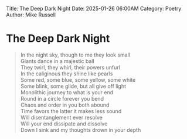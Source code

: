 Title: The Deep Dark Night
Date: 2025-01-26 06:00AM
Category: Poetry
Author: Mike Russell
# The Deep Dark Night

> In the night sky, though to me they look small<br>
Giants dance in a majestic ball<br>
They twirl, they whirl, their powers unfurl<br>
In the caliginous they shine like pearls<br>
Some red, some blue, some yellow, some white<br>
Some blink, some glide, but all give off light<br>
Monolithic journey to what is your end<br>
Round in a circle forever you bend<br>
Chaos and order in you both abound<br>
Time favors the latter it makes less sound<br>
Will disentanglement ever resolve<br>
Will your end dissipate and dissolve<br>
Down I sink and my thoughts drown in your depth
